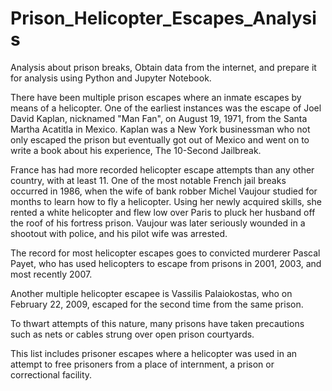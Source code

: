 # Prison_Helicopter_Escapes_Analysis
Analysis about prison breaks, Obtain data from the internet, and prepare it for analysis using Python and Jupyter Notebook.

There have been multiple prison escapes where an inmate escapes by means of a helicopter. One of the earliest instances was the escape of Joel David Kaplan, nicknamed "Man Fan", on August 19, 1971, from the Santa Martha Acatitla in Mexico. Kaplan was a New York businessman who not only escaped the prison but eventually got out of Mexico and went on to write a book about his experience, The 10-Second Jailbreak.

France has had more recorded helicopter escape attempts than any other country, with at least 11. One of the most notable French jail breaks occurred in 1986, when the wife of bank robber Michel Vaujour studied for months to learn how to fly a helicopter. Using her newly acquired skills, she rented a white helicopter and flew low over Paris to pluck her husband off the roof of his fortress prison. Vaujour was later seriously wounded in a shootout with police, and his pilot wife was arrested.

The record for most helicopter escapes goes to convicted murderer Pascal Payet, who has used helicopters to escape from prisons in 2001, 2003, and most recently 2007.

Another multiple helicopter escapee is Vassilis Palaiokostas, who on February 22, 2009, escaped for the second time from the same prison.

To thwart attempts of this nature, many prisons have taken precautions such as nets or cables strung over open prison courtyards.

This list includes prisoner escapes where a helicopter was used in an attempt to free prisoners from a place of internment, a prison or correctional facility.
